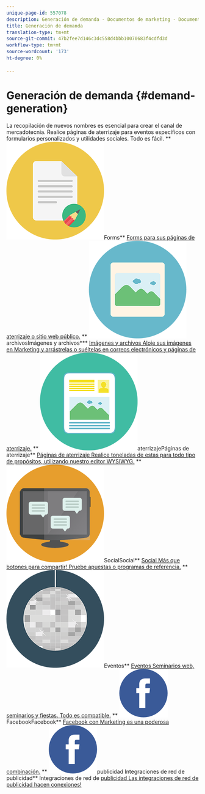 ```yaml
---
unique-page-id: 557078
description: Generación de demanda - Documentos de marketing - Documentación del producto
title: Generación de demanda
translation-type: tm+mt
source-git-commit: 47b2fee7d146c3dc558d4bbb10070683f4cdfd3d
workflow-type: tm+mt
source-wordcount: '173'
ht-degree: 0%

---
```



# Generación de demanda {#demand-generation}

La recopilación de nuevos nombres es esencial para crear el canal de mercadotecnia. Realice páginas de aterrizaje para eventos específicos con formularios personalizados y utilidades sociales. Todo es fácil.
** ![Formularios personalizados de Forms](assets/documents-bookmarks-16.png)Forms** [Forms para sus páginas de aterrizaje o sitio web público.](https://docs.marketo.com/display/DOCS/Forms)     **  ![Imágenes y ](assets/graphic-design-tools-06.png)archivosImágenes y archivos***  [Imágenes y archivos Aloje sus imágenes en Marketing y arrástrelas o suéltelas en correos electrónicos y páginas de aterrizaje.](https://docs.marketo.com/display/DOCS/Images+and+Files)     **  ![Páginas de ](assets/office-artboard-80.png)aterrizajePáginas de aterrizaje**  [Páginas de aterrizaje Realice toneladas de estas para todo tipo de propósitos, utilizando nuestro editor WYSIWYG.](https://docs.marketo.com/pages/viewpage.action?pageId=2359689)     **  ![](assets/chat-messages-18.png)SocialSocial**  [Social Más que botones para compartir! Pruebe apuestas o programas de referencia.](https://docs.marketo.com/display/DOCS/Social)     **  ![](assets/party-10.png)Eventos**  [Eventos Seminarios web, seminarios y fiestas. Todo es compatible.](https://docs.marketo.com/pages/viewpage.action?pageId=2949755)     **  ![](assets/facebook-icon.png)FacebookFacebook**  [Facebook con Marketing es una poderosa combinación.](https://docs.marketo.com/display/DOCS/Facebook)     **  ![Integraciones de red de ](assets/facebook-icon.png)publicidad Integraciones de red de publicidad** Integraciones de red de  [publicidad Las integraciones de red de publicidad hacen conexiones!](https://docs.marketo.com/display/DOCS/Ad+Network+Integrations)